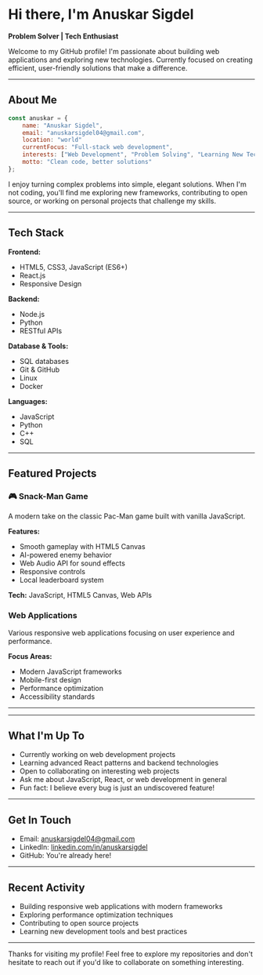 # Hi there, I'm Anuskar Sigdel

**Problem Solver | Tech Enthusiast**

Welcome to my GitHub profile! I'm passionate about building web applications and exploring new technologies. Currently focused on creating efficient, user-friendly solutions that make a difference.

---

## About Me

```javascript
const anuskar = {
    name: "Anuskar Sigdel",
    email: "anuskarsigdel04@gmail.com",
    location: "world"
    currentFocus: "Full-stack web development",
    interests: ["Web Development", "Problem Solving", "Learning New Tech"],
    motto: "Clean code, better solutions"
};
```

I enjoy turning complex problems into simple, elegant solutions. When I'm not coding, you'll find me exploring new frameworks, contributing to open source, or working on personal projects that challenge my skills.

---

## Tech Stack

**Frontend:**
- HTML5, CSS3, JavaScript (ES6+)
- React.js
- Responsive Design

**Backend:**
- Node.js
- Python
- RESTful APIs

**Database & Tools:**
- SQL databases
- Git & GitHub
- Linux
- Docker

**Languages:**
- JavaScript
- Python
- C++
- SQL



---

## Featured Projects

### 🎮 Snack-Man Game
A modern take on the classic Pac-Man game built with vanilla JavaScript.

**Features:**
- Smooth gameplay with HTML5 Canvas
- AI-powered enemy behavior
- Web Audio API for sound effects
- Responsive controls
- Local leaderboard system

**Tech:** JavaScript, HTML5 Canvas, Web APIs



###  Web Applications
Various responsive web applications focusing on user experience and performance.

**Focus Areas:**
- Modern JavaScript frameworks
- Mobile-first design
- Performance optimization
- Accessibility standards

---



---

## What I'm Up To

-  Currently working on web development projects
-  Learning advanced React patterns and backend technologies
-  Open to collaborating on interesting web projects
-  Ask me about JavaScript, React, or web development in general
-  Fun fact: I believe every bug is just an undiscovered feature!

---

## Get In Touch

-  Email: [anuskarsigdel04@gmail.com](mailto:anuskarsigdel04@gmail.com)
-  LinkedIn: [linkedin.com/in/anuskarsigdel](https://linkedin.com/in/anuskarsigdel)
-  GitHub: You're already here!

---

## Recent Activity

- Building responsive web applications with modern frameworks
- Exploring performance optimization techniques
- Contributing to open source projects
- Learning new development tools and best practices

---

Thanks for visiting my profile! Feel free to explore my repositories and don't hesitate to reach out if you'd like to collaborate on something interesting.

 

</div>
